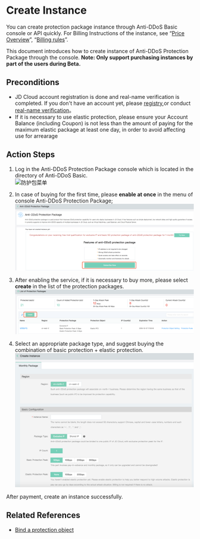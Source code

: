# Create Instance

You can create protection package instance through Anti-DDoS Basic console or API quickly. For Billing Instructions of the instance, see “[Price Overview](../Pricing/Price-Overview.md)”,
“[Billing rules](../Pricing/Billing-Rules.md)”.

This document introduces how to create instance of Anti-DDoS Protection Package through the console.
**Note: Only support purchasing instances by part of the users during Beta.**

## Preconditions
- JD Cloud account registration is done and real-name verification is completed. If you don't have an account yet, please [registry](https://accounts.jdcloud.com/p/regPage?source=jdcloud&ReturnUrl=%2f%2fuc.jdcloud.com%2fpassport%2fcomplete%3freturnUrl%3dhttp%3A%2F%2Fuc.jdcloud.com%2Fredirect%2FloginRouter%3FreturnUrl%3Dhttps%253A%252F%252Fwww.jdcloud.com%252Fhelp%252Fdetail%252F734%252FisCatalog%252F1),or conduct [real-name verification](https://uc.jdcloud.com/account/certify)。
- If it is necessary to use elastic protection, please ensure your Account Balance (including Coupon) is not less than the amount of paying for the maximum elastic package at least one day, in order to avoid affecting use for arrearage

## Action Steps
1. Log in the Anti-DDoS Protection Package console which is located in the directory of Anti-DDoS Basic.</br>
   ![防护包菜单](../../../../Anti-DDoS-Protection-Package/防护包菜单.png) 

2. In case of buying for the first time, please **enable at once** in the menu of console Anti-DDoS Protection Package;
   ![防护包开通页](../../../../image/Anti-DDoS-Protection-Package/防护包开通页.png)

3. After enabling the service, if it is necessary to buy more, please select **create** in the list of the protection packages.
   ![防护包列表页](../../../../image/Anti-DDoS-Protection-Package/防护包列表页.png)

4. Select an appropriate package type, and suggest buying the combination of basic protection + elastic protection.
   ![防护包购买页](../../../../image/Anti-DDoS-Protection-Package/防护包购买页.png)

After payment, create an instance successfully.

## Related References
- [Bind a protection object](Bind-Protected-Resource.md)
